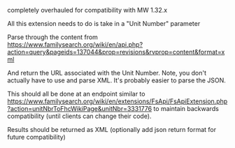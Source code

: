 completely overhauled for compatibility with MW 1.32.x

All this extension needs to do is take in a "Unit Number" parameter

Parse through the content from
https://www.familysearch.org/wiki/en/api.php?action=query&pageids=137044&prop=revisions&rvprop=content&format=xml

And return the URL associated with the Unit Number.  Note, you don't actually have to use and parse XML. It's probably easier to parse the JSON.

This should all be done at an endpoint similar to
https://www.familysearch.org/wiki/en/extensions/FsApi/FsApiExtension.php?action=unitNbrToFhcWikiPage&unitNbr=3331776 to maintain backwards compatibility (until clients can change their code).

Results should be returned as XML (optionally add json return format for future compatibility)
